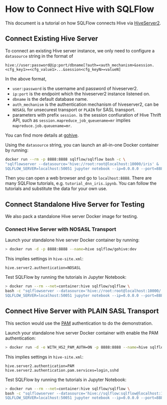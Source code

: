 # How to Connect Hive with SQLFlow

This document is a tutorial on how SQLFlow connects Hive via [HiveServer2](https://cwiki.apache.org/confluence/display/Hive/HiveServer2+Overview).

## Connect Existing Hive Server

To connect an existing Hive server instance, we only need to configure a `datasource` string in the format of

``` text
hive://user:password@ip:port/dbname[?auth=<auth_mechanism>&session.<cfg_key1>=<cfg_value1>...&session<cfg_keyN>=valueN]
```

In the above format,

- `user:password` is the username and password of hiveserver2.
- `ip:port` is the endpoint which the hiveserver2 instance listened on.
- `dbname` is the default database name.
- `auth_mechanism` is the authentication mechanism of hiveserver2, can be `NOSASL` for unsecurest transport or `PLAIN` for SASL transport.
- parameters with prefix `session.` is the session confiuration of Hive Thrift API, such as `session.mapreduce_job_queuename=mr` implies `mapreduce.job.queuename=mr`.

You can find more details at [gohive](https://sql-machine-learning.github.io/doc_index/gohive.html).

Using the `datasource` string, you can launch an all-in-one Docker container by running:

``` bash
docker run --rm -p 8888:8888 sqlflow/sqlflow bash -c \
"sqlflowserver --datasource='hive://root:root@localhost:10000/iris' &
SQLFLOW_SERVER=localhost:50051 jupyter notebook --ip=0.0.0.0 --port=8888 --allow-root --NotebookApp.token=''"
```

Then you can open a web browser and go to `localhost:8888`. There are many SQLFlow tutorials, e.g. `tutorial_dnn_iris.ipynb`. You can follow the tutorials and substitute the data for your own use.

## Connect Standalone Hive Server for Testing

We also pack a standalone Hive server Docker image for testing.

### Connect Hive Server with NOSASL Transport

Launch your standalone hive server Docker container by running:

``` bash
> docker run -d -p 8888:8888 --name=hive sqlflow/gohive:dev
```

This implies settings in `hive-site.xml`:

``` text
hive.server2.authentication=NOSASL
```

Test SQLFlow by running the tutorials in Jupyter Notebook:

``` bash
> docker run --rm --net=container:hive sqlflow/sqlflow \
bash -c "sqlflowserver --datasource='hive://root:root@localhost:10000/' &
SQLFLOW_SERVER=localhost:50051 jupyter notebook --ip=0.0.0.0 --port=8888 --allow-root --NotebookApp.token=''"
```

## Connect Hive Server with PLAIN SASL Transport

This section would use the [PAM](https://cwiki.apache.org/confluence/display/Hive/Setting+Up+HiveServer2#SettingUpHiveServer2-PluggableAuthenticationModules(PAM)) authentication to do the demonstration.

Launch your standalone hive server Docker container with enable the PAM authentication:

``` bash
> docker run -d -e WITH_HS2_PAM_AUTH=ON -p 8888:8888 --name=hive sqlflow/gohive:dev
```

This implies settings in `hive-site.xml`:

``` text
hive.server2.authentication=PAM
hive.server2.authentication.pam.services=login,sshd
```

Test SQLFlow by running the tutorials in Jupyter Notebook:

``` bash
> docker run --rm --net=container:hive sqlflow/sqlflow \
bash -c "sqlflowserver --datasource='hive://sqlflow:sqlflow@localhost:10000/?auth=PLAIN' &
SQLFLOW_SERVER=localhost:50051 jupyter notebook --ip=0.0.0.0 --port=8888 --allow-root --NotebookApp.token=''"
```

